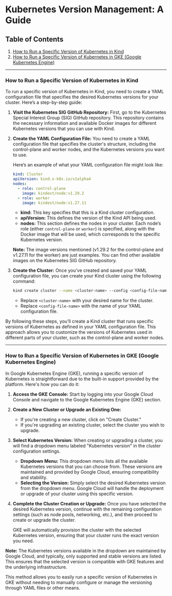 # Kubernetes Version Management: A Guide

## Table of Contents

1. [How to Run a Specific Version of Kubernetes in Kind](#how-to-run-a-specific-version-of-kubernetes-in-kind)
2. [How to Run a Specific Version of Kubernetes in GKE (Google Kubernetes Engine)](#how-to-run-a-specific-version-of-kubernetes-in-gke-google-kubernetes-engine)

---

### How to Run a Specific Version of Kubernetes in Kind

To run a specific version of Kubernetes in Kind, you need to create a YAML configuration file that specifies the desired Kubernetes versions for your cluster. Here’s a step-by-step guide:

1. **Visit the Kubernetes SIG GitHub Repository:**
   First, go to the Kubernetes Special Interest Group (SIG) GitHub repository. This repository contains the necessary information and available Docker images for different Kubernetes versions that you can use with Kind.

2. **Create the YAML Configuration File:**
   You need to create a YAML configuration file that specifies the cluster's structure, including the control-plane and worker nodes, and the Kubernetes versions you want to use.

   Here’s an example of what your YAML configuration file might look like:

   ```yaml
   kind: Cluster
   apiVersion: kind.x-k8s.io/v1alpha4
   nodes:
     - role: control-plane
       image: kindest/node:v1.29.2
     - role: worker
       image: kindest/node:v1.27.11
   ```

   - **kind:** This key specifies that this is a Kind cluster configuration.
   - **apiVersion:** This defines the version of the Kind API being used.
   - **nodes:** This section defines the nodes in your cluster. Each node’s role (either `control-plane` or `worker`) is specified, along with the Docker image that will be used, which corresponds to the specific Kubernetes version.

   **Note:** The image versions mentioned (v1.29.2 for the control-plane and v1.27.11 for the worker) are just examples. You can find other available images on the Kubernetes SIG GitHub repository.

3. **Create the Cluster:**
   Once you’ve created and saved your YAML configuration file, you can create your Kind cluster using the following command:

   ```bash
   kind create cluster --name <cluster-name> --config <config-file-name>.yaml
   ```

   - Replace `<cluster-name>` with your desired name for the cluster.
   - Replace `<config-file-name>` with the name of your YAML configuration file.

By following these steps, you’ll create a Kind cluster that runs specific versions of Kubernetes as defined in your YAML configuration file. This approach allows you to customize the versions of Kubernetes used in different parts of your cluster, such as the control-plane and worker nodes.

---

### How to Run a Specific Version of Kubernetes in GKE (Google Kubernetes Engine)

In Google Kubernetes Engine (GKE), running a specific version of Kubernetes is straightforward due to the built-in support provided by the platform. Here's how you can do it:

1. **Access the GKE Console:**
   Start by logging into your Google Cloud Console and navigate to the Google Kubernetes Engine (GKE) section.

2. **Create a New Cluster or Upgrade an Existing One:**
   - If you're creating a new cluster, click on "Create Cluster."
   - If you're upgrading an existing cluster, select the cluster you wish to upgrade.

3. **Select Kubernetes Version:**
   When creating or upgrading a cluster, you will find a dropdown menu labeled "Kubernetes version" in the cluster configuration settings.

   - **Dropdown Menu:** This dropdown menu lists all the available Kubernetes versions that you can choose from. These versions are maintained and provided by Google Cloud, ensuring compatibility and stability.
   - **Selecting the Version:** Simply select the desired Kubernetes version from the dropdown menu. Google Cloud will handle the deployment or upgrade of your cluster using this specific version.

4. **Complete the Cluster Creation or Upgrade:**
   Once you have selected the desired Kubernetes version, continue with the remaining configuration settings (such as node pools, networking, etc.), and then proceed to create or upgrade the cluster.

   GKE will automatically provision the cluster with the selected Kubernetes version, ensuring that your cluster runs the exact version you need.

**Note:** The Kubernetes versions available in the dropdown are maintained by Google Cloud, and typically, only supported and stable versions are listed. This ensures that the selected version is compatible with GKE features and the underlying infrastructure.

This method allows you to easily run a specific version of Kubernetes in GKE without needing to manually configure or manage the versioning through YAML files or other means.
